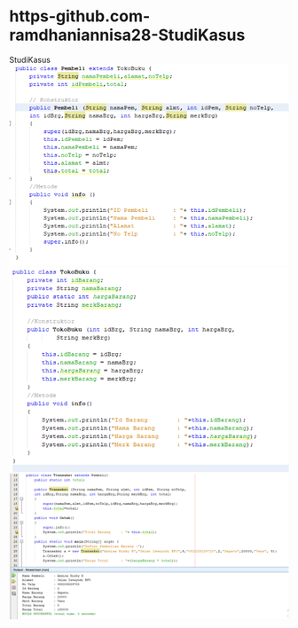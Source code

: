 # https-github.com-ramdhaniannisa28-StudiKasus
StudiKasus
![alt text](https://github.com/ramdhaniannisa28/https-github.com-ramdhaniannisa28-StudiKasus/blob/master/Pembeli.PNG)
![alt text](https://github.com/ramdhaniannisa28/https-github.com-ramdhaniannisa28-StudiKasus/blob/master/TokoBuku.PNG)
![alt text](https://github.com/ramdhaniannisa28/https-github.com-ramdhaniannisa28-StudiKasus/blob/master/Transaksi.PNG)
